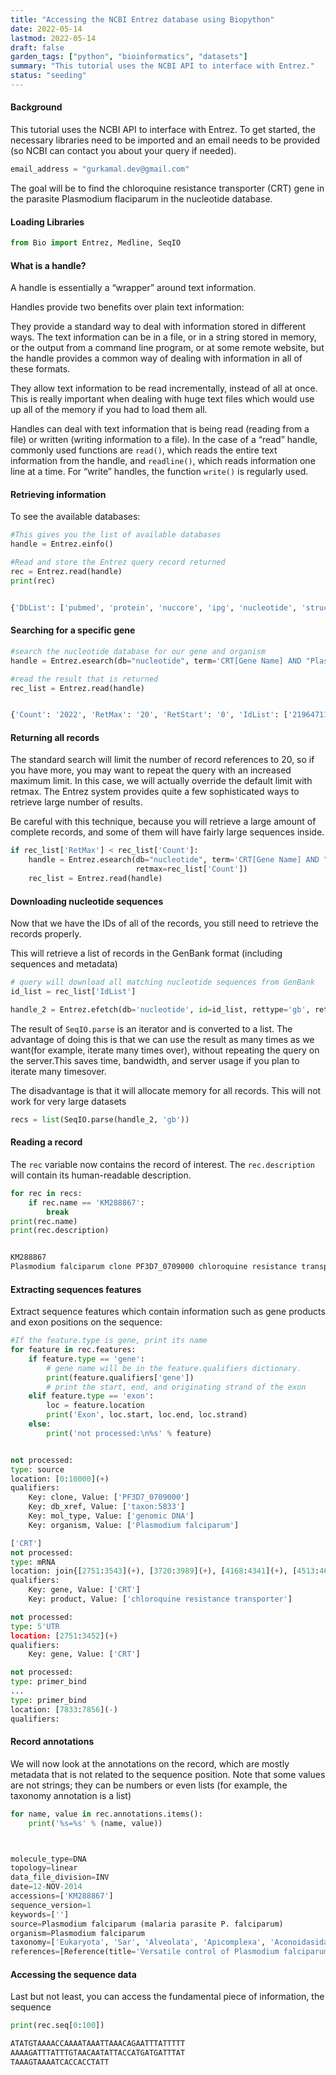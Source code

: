 ```yaml
---
title: "Accessing the NCBI Entrez database using Biopython"
date: 2022-05-14
lastmod: 2022-05-14
draft: false
garden_tags: ["python", "bioinformatics", "datasets"]
summary: "This tutorial uses the NCBI API to interface with Entrez."
status: "seeding"
---
```


#### Background

This tutorial uses the NCBI API to interface with Entrez. To get started, the necessary libraries need to be imported and an email needs to be provided (so NCBI can contact you about your query if needed).

```python
email_address = "gurkamal.dev@gmail.com" 
```

The goal will be to find the chloroquine resistance transporter (CRT) gene in the parasite Plasmodium flaciparum in the nucleotide database.

#### Loading Libraries

```python
from Bio import Entrez, Medline, SeqIO
```

#### What is a handle?

A handle is essentially a “wrapper” around text information.

Handles provide two benefits over plain text information:

They provide a standard way to deal with information stored in different ways. The text information can be in a file, or in a string stored in memory, or the output from a command line program, or at some remote website, but the handle provides a common way of dealing with information in all of these formats.

They allow text information to be read incrementally, instead of all at once. This is really important when dealing with huge text files which would use up all of the memory if you had to load them all.

Handles can deal with text information that is being read (reading from a file) or written (writing information to a file). In the case of a “read” handle, commonly used functions are ```read()```, which reads the entire text information from the handle, and ```readline()```, which reads information one line at a time. For “write” handles, the function ```write()``` is regularly used.

#### Retrieving information

To see the available databases:

```python
#This gives you the list of available databases
handle = Entrez.einfo()

#Read and store the Entrez query record returned
rec = Entrez.read(handle)
print(rec)


{'DbList': ['pubmed', 'protein', 'nuccore', 'ipg', 'nucleotide', 'structure', 'genome', 'annotinfo', 'assembly', 'bioproject', 'biosample', 'blastdbinfo', 'books', 'cdd', 'clinvar', 'gap', 'gapplus', 'grasp', 'dbvar', 'gene', 'gds', 'geoprofiles', 'homologene', 'medgen', 'mesh', 'ncbisearch', 'nlmcatalog', 'omim', 'orgtrack', 'pmc', 'popset', 'proteinclusters', 'pcassay', 'protfam', 'pccompound', 'pcsubstance', 'seqannot', 'snp', 'sra', 'taxonomy', 'biocollections', 'gtr']}
```

#### Searching for a specific gene

```python
#search the nucleotide database for our gene and organism
handle = Entrez.esearch(db="nucleotide", term='CRT[Gene Name] AND "Plasmodium falciparum"[Organism]')

#read the result that is returned
rec_list = Entrez.read(handle)


{'Count': '2022', 'RetMax': '20', 'RetStart': '0', 'IdList': ['2196471109', '2196471107', '2196471105', '2196471103', '2196471101', '2196471099', '2196471097', '2196471095', '2196471093', '2196471091', '2196471089', '2196471087', '2196471085', '2196471083', '2196471081', '2196471079', '2196471077', '2196471075', '2196471073', '2196471071'], 'TranslationSet': [{'From': '"Plasmodium falciparum"[Organism]', 'To': '"Plasmodium falciparum"[Organism]'}], 'TranslationStack': [{'Term': 'CRT[Gene Name]', 'Field': 'Gene Name', 'Count': '4778', 'Explode': 'N'}, {'Term': '"Plasmodium falciparum"[Organism]', 'Field': 'Organism', 'Count': '258609', 'Explode': 'Y'}, 'AND'], 'QueryTranslation': 'CRT[Gene Name] AND "Plasmodium falciparum"[Organism]'}
```

#### Returning all records

The standard search will limit the number of record references to 20, so if you have more, you may want to repeat the query with an increased maximum limit. In this case, we will actually override the default limit with retmax. The Entrez system provides quite a few sophisticated ways to retrieve large number of results.

Be careful with this technique, because you will retrieve a large amount of complete records, and some of them will have fairly large sequences inside.

```python
if rec_list['RetMax'] < rec_list['Count']:
    handle = Entrez.esearch(db="nucleotide", term='CRT[Gene Name] AND "Plasmodium falciparum"[Organism]',
                            retmax=rec_list['Count'])
    rec_list = Entrez.read(handle)


```
#### Downloading nucleotide sequences

Now that we have the IDs of all of the records, you still need to retrieve the records properly.

This will retrieve a list of records in the GenBank format (including sequences and metadata)

```python
# query will download all matching nucleotide sequences from GenBank
id_list = rec_list['IdList']

handle_2 = Entrez.efetch(db='nucleotide', id=id_list, rettype='gb', retmax=rec_list['Count'])

```

The result of ```SeqIO.parse``` is an iterator and is converted to a list. The advantage of doing this is that we can use the result as many times as we want(for example, iterate many times over), without repeating the query on the server.This saves time, bandwidth, and server usage if you plan to iterate many timesover. 

The disadvantage is that it will allocate memory for all records. This will not work for very large datasets

```python
recs = list(SeqIO.parse(handle_2, 'gb'))
```

#### Reading a record

The ```rec```  variable now contains the record of interest. The ```rec.description``` will contain its human-readable description.

```python
for rec in recs:
    if rec.name == 'KM288867':
        break
print(rec.name)
print(rec.description)


KM288867
Plasmodium falciparum clone PF3D7_0709000 chloroquine resistance transporter (CRT) gene, complete cds
```
#### Extracting sequences features 
Extract sequence features which contain information such as gene products and exon positions on the sequence:

```python
#If the feature.type is gene, print its name
for feature in rec.features:
    if feature.type == 'gene':
        # gene name will be in the feature.qualifiers dictionary.
        print(feature.qualifiers['gene'])
        # print the start, end, and originating strand of the exon
    elif feature.type == 'exon':
        loc = feature.location
        print('Exon', loc.start, loc.end, loc.strand)
    else:
        print('not processed:\n%s' % feature)


not processed:
type: source
location: [0:10000](+)
qualifiers:
    Key: clone, Value: ['PF3D7_0709000']
    Key: db_xref, Value: ['taxon:5833']
    Key: mol_type, Value: ['genomic DNA']
    Key: organism, Value: ['Plasmodium falciparum']

['CRT']
not processed:
type: mRNA
location: join{[2751:3543](+), [3720:3989](+), [4168:4341](+), [4513:4646](+), [4799:4871](+), [4994:5070](+), [5166:5249](+), [5376:5427](+), [5564:5621](+), [5769:5862](+), [6055:6100](+), [6247:6302](+), [6471:7598](+)}
qualifiers:
    Key: gene, Value: ['CRT']
    Key: product, Value: ['chloroquine resistance transporter']

not processed:
type: 5'UTR
location: [2751:3452](+)
qualifiers:
    Key: gene, Value: ['CRT']

not processed:
type: primer_bind
...
type: primer_bind
location: [7833:7856](-)
qualifiers:
```
#### Record annotations

We will now look at the annotations on the record, which are mostly metadata that is not related to the sequence position. Note that some values are not strings; they can be numbers or even lists (for example, the taxonomy annotation is a list)

```python
for name, value in rec.annotations.items():
    print('%s=%s' % (name, value))



molecule_type=DNA
topology=linear
data_file_division=INV
date=12-NOV-2014
accessions=['KM288867']
sequence_version=1
keywords=['']
source=Plasmodium falciparum (malaria parasite P. falciparum)
organism=Plasmodium falciparum
taxonomy=['Eukaryota', 'Sar', 'Alveolata', 'Apicomplexa', 'Aconoidasida', 'Haemosporida', 'Plasmodiidae', 'Plasmodium', 'Plasmodium (Laverania)']
references=[Reference(title='Versatile control of Plasmodium falciparum gene expression with an inducible protein-RNA interaction', ...), Reference(title='Direct Submission', ...)]
```

#### Accessing the sequence data

Last but not least, you can access the fundamental piece of information, the sequence

```python
print(rec.seq[0:100])

ATATGTAAAACCAAAATAAATTAAACAGAATTTATTTTT
AAAAGATTTATTTGTAACAATATTACCATGATGATTTAT
TAAAGTAAAATCACCACCTATT
```
